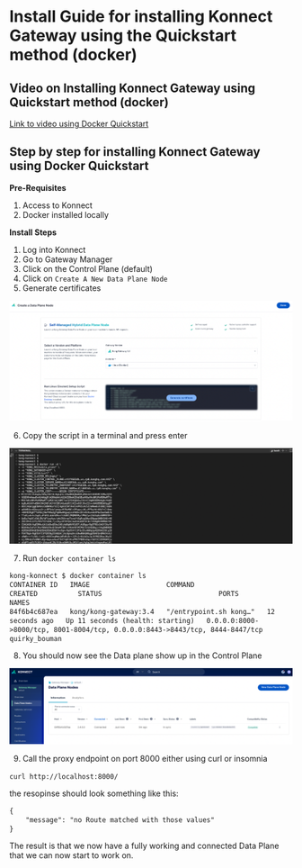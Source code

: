 # Install Guide for installing Konnect Gateway using the Quickstart method (docker)

## Video on Installing Konnect Gateway using Quickstart method (docker)

[Link to video using Docker Quickstart](https://www.youtube.com/watch?v=taTm3JfEwcw)

## Step by step for installing Konnect Gateway using Docker Quickstart

**Pre-Requisites**

1. Access to Konnect
2. Docker installed locally

**Install Steps**

1. Log into Konnect
2. Go to Gateway Manager
3. Click on the Control Plane (default)
4. Click on `Create A New Data Plane Node`
5. Generate certificates 

![Quickstart](../images/quickstart.png)

6. Copy the script in a terminal and press enter

![Install](../images/terminal.png)

7. Run `docker container ls`

```
kong-konnect $ docker container ls
CONTAINER ID   IMAGE                   COMMAND                  CREATED          STATUS                             PORTS                                                                          NAMES
84f6b4c687ea   kong/kong-gateway:3.4   "/entrypoint.sh kong…"   12 seconds ago   Up 11 seconds (health: starting)   0.0.0.0:8000->8000/tcp, 8001-8004/tcp, 0.0.0.0:8443->8443/tcp, 8444-8447/tcp   quirky_bouman
```

8. You should now see the Data plane show up in the Control Plane

![Data plane node](../images/data-plane-nodes.png)

9.  Call the proxy endpoint on port 8000 either using curl or insomnia

`curl http://localhost:8000/`

the resopinse should look something like this:

```
{
	"message": "no Route matched with those values"
}
```

The result is that we now have a fully working and connected Data Plane that we can now start to work on.

